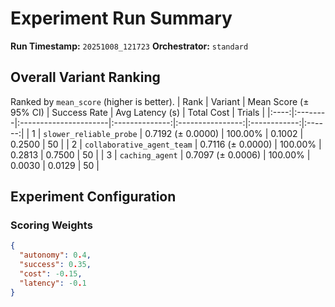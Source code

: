 # Experiment Run Summary
**Run Timestamp:** `20251008_121723`
**Orchestrator:** `standard`

## Overall Variant Ranking
Ranked by `mean_score` (higher is better).
| Rank | Variant | Mean Score (± 95% CI) | Success Rate | Avg Latency (s) | Total Cost | Trials |
|:----:|:--------|:----------------------|:--------------:|:----------------:|:------------:|:------:|
| 1 | `slower_reliable_probe` | 0.7192 (± 0.0000) | 100.00% | 0.1002 | 0.2500 | 50 |
| 2 | `collaborative_agent_team` | 0.7116 (± 0.0000) | 100.00% | 0.2813 | 0.7500 | 50 |
| 3 | `caching_agent` | 0.7097 (± 0.0006) | 100.00% | 0.0030 | 0.0129 | 50 |

## Experiment Configuration
### Scoring Weights
```json
{
  "autonomy": 0.4,
  "success": 0.35,
  "cost": -0.15,
  "latency": -0.1
}
```